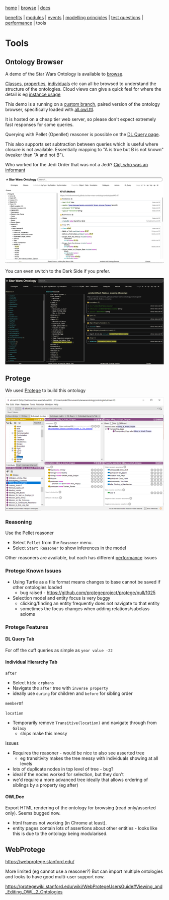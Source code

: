 [home](../) |
[browse](https://www.star-wars-ontology.co.uk/) |
[docs](readme.md)

[benefits](benefits.md) |
[modules](modularisation.md) |
[events](events.md) |
[modelling principles](modelling-principles.md) |
[test questions](test-questions.md) |
[performance](performance.md) |
tools

# Tools

## Ontology Browser

A demo of the Star Wars Ontology is available to [browse](https://www.star-wars-ontology.co.uk/).

[Classes](https://www.star-wars-ontology.co.uk/classes/),
[properties](https://www.star-wars-ontology.co.uk/objectproperties/),
[individuals](https://www.star-wars-ontology.co.uk/individuals/) etc can all be browsed to understand the structure of the ontologies.
Cloud views can give a quick feel for where the detail is eg [instance usage](https://www.star-wars-ontology.co.uk/clouds/individuals)

This demo is a running on a [custom branch](https://github.com/nickdrummond/ontology-browser/tree/Star_Wars_Ontology_static),
paired version of the ontology browser, specifically loaded with [all.owl.ttl](https://www.star-wars-ontology.co.uk/ontologies/-1715300141).

It is hosted on a cheap tier web server, so please don't expect extremely fast responses for some queries.

Querying with Pellet (Openllet) reasoner is possible on the [DL Query page](https://www.star-wars-ontology.co.uk/dlquery/).

This also supports set subtraction between queries which is useful where closure is not available.
Essentially mapping to "A is true but B is not known" (weaker than "A and not B").

Who worked for the Jedi Order that was not a Jedi?
[Cid, who was an informant](https://www.star-wars-ontology.co.uk/dlquery/?expression=Living_thing+and+%28memberOf+value+Jedi_Order%29&minus=hadRole+some+Jedi&syntax=man&query=instances)


![Ontology browser ](images/at-at.png)

You can even switch to the Dark Side if you prefer.

![Ontology browser in dark side mode](images/dark-side.png)

## Protege

We used [Protege](https://protege.stanford.edu) to build this ontology

![Star Wars ontology loaded in Protege](images/killing_a_Krayt_Dragon.png)

### Reasoning

Use the Pellet reasoner

* Select `Pellet` from the `Reasoner` menu.
* Select `Start Reasoner` to show inferences in the model

Other reasoners are available, but each has different [performance](performance.md) issues

### Protege Known Issues

* Using Turtle as a file format means changes to base cannot be saved if other ontologies loaded 
  * bug raised - https://github.com/protegeproject/protege/pull/1025
* Selection model and entity focus is very buggy
  * clicking/finding an entity frequently does not navigate to that entity
  * sometimes the focus changes when adding relations/subclass axioms

### Protege Features

#### DL Query Tab

For off the cuff queries as simple as `year value -22`


#### Individual Hierarchy Tab

`after`
  * Select `hide orphans`
  * Navigate the `after` tree with `inverse property`
  * ideally use `during` for children and `before` for sibling order

`memberOf`

`location`
  * Temporarily remove `Transitive(location)` and navigate through from `Galaxy`
    * ships make this messy

Issues   
* Requires the reasoner - would be nice to also see asserted tree
    * eg transitivity makes the tree messy with individuals showing at all levels
* lots of duplicate nodes in top level of tree - bug?
* ideal if the nodes worked for selection, but they don't
* we'd require a more advanced tree ideally that allows ordering of siblings by a property (eg after)
    
#### OWLDoc

Export HTML rendering of the ontology for browsing (read only/asserted only).
Seems bugged now.
* html frames not working (in Chrome at least).
* entity pages contain lots of assertions about other entities - looks like this is due to the ontology being modularised.

## WebProtege

https://webprotege.stanford.edu/

More limited (eg cannot use a reasoner?)
But can import multiple ontologies and looks to have good multi-user support now.

https://protegewiki.stanford.edu/wiki/WebProtegeUsersGuide#Viewing_and_Editing_OWL_2_Ontologies
